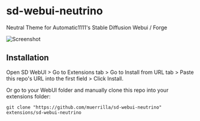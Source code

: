 # sd-webui-neutrino
Neutral Theme for Automatic1111's Stable Diffusion Webui / Forge

![Screenshot](https://github.com/user-attachments/assets/8ad454f9-e717-4845-b0f3-b9afde0aa05f)

## Installation
Open SD WebUI > Go to Extensions tab > Go to Install from URL tab > Paste this repo's URL into the first field > Click Install.

Or go to your WebUI folder and manually clone this repo into your extensions folder:

`git clone "https://github.com/muerrilla/sd-webui-neutrino" extensions/sd-webui-neutrino`
